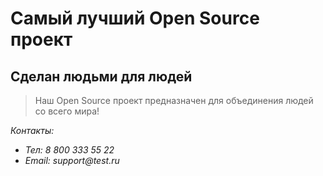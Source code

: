# Самый лучший Open Source проект

## Сделан людьми для людей

> Наш Open Source проект предназначен для объединения людей со всего мира!


_Контакты:_
  * _Тел: 8 800 333 55 22_
  * _Email: support@test.ru_

